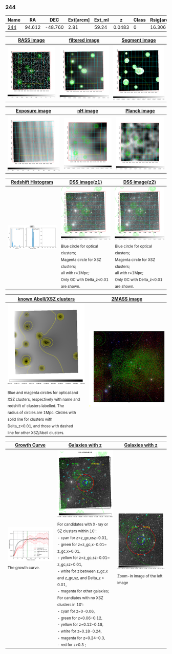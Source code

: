 <div STYLE="page-break-after: always;"></div>

### 244

|Name          |RA          |DEC      | Ext[arcm] | Ext_ml | z    | Class| Rsig[arcmin] | CRsig[c/s] | CR500[c/s] | R500[Mpc] |L500[erg/s]|F500[erg/s/cm^2]| M500[Msun]|Tx[keV]|beta|GC(XSZ,Delta_z<0.01)| GC(OPT,Delta_z<0.01)|GC|alias|
|--------------|------------|------------|---|---|-----------|--------|------|------|----|----|----|----|----|----|----|----|----|----|---|
|[244](script/244.md)     | 94.612       | -48.760       | 2.81    | 59.24   | 0.0483 | 0   | 16.306 |0.150 |0.142 |0.625 |1.286e+43 |2.336e-12 |7.276e+13 |1.786 |0.648 |-, |-, |-, |t121|

|[RASS image](../image/244/244_img.pdf)|[filtered image](../image/244/244_fil.pdf)|[Segment image](../image/244/244_seg.pdf)|
|-------------------|--------------------|-------------------|
| <img src="../image/244/244_img.png" width="300">  | <img src="../image/244/244_fil.png" width="300">   | <img src="../image/244/244_seg.png" width="300">  |

|[Exposure image](../image/244/244_mex.pdf)| [nH image](../image/244/244_nh.pdf)| [Planck image](../image/244/244_p.pdf)|
|-------------------|--------------------|-------------------|
|<img src="../image/244/244_mex.png" width="300">   | <img src="../image/244/244_nh.png" width="300">    | <img src="../image/244/244_p.png" width="300"> |

|[Redshift Histogram](../image/244/244_zg.pdf) | [DSS image(z1)](../image/244/244_dss_z1.pdf)      |  [DSS image(z2)](../image/244/244_dss_z2.pdf)    |
|-------------------|--------------------|-------------------|
|<img src="../image/244/244_zg.png" width="300"> |<img src="../image/244/244_dss_z1.png" width="300"> <sub><br>Blue circle for optical clusters; <br>Magenta circle for XSZ clusters; <br>all with r=1Mpc; <br>Only GC with Delta_z<0.01 are shown. </sub>| <img src="../image/244/244_dss_z2.png" width="300"><sub><br>Blue circle for optical clusters; <br>Magenta circle for XSZ clusters; <br>all with r=1Mpc; <br>Only GC with Delta_z<0.01 are shown. </sub> |

|[known Abell/XSZ clusters](../image/244/244_m.pdf) | [2MASS image](../image/244/244_2mass.pdf)      |
|-------------------|-------------------|
|<img src=../image/244/244_m.png width="300"> <sub><br>Blue and magenta circles for optical and <br>XSZ clusters, respectively with name and <br>redshift of clusters labelled. The <br>radius of circles are 1Mpc. Circles with <br>solid line for clusters with <br>Delta_z<0.01, and those with dashed <br>line for other XSZ/Abell clusters.        </sub>|<img src="../image/244/244_2mass.png" width="300">  |

|[Growth Curve](../image/244/244_gca_all.png) |[Galaxies with z](../image/244/244_opt_ned.pdf) |[Galaxies with z](../image/244/244_opt_ned_zoom.pdf) |
|-------------------|-------------------|-------------------|
| <img src="../image/244/244_gca_all.png" width="300"> <sub><br>The growth curve.</sub>| <img src=../image/244/244_opt_ned.png width="300"> <br><sub> For candidates with X-ray or SZ clusters within 10': <br> - cyan for z<z_gc,xsz-0.01, <br> - green for z=z_gc,x-0.01~ z_gc,x+0.01, <br> - yellow for z=z_gc,sz-0.01~ z_gc,sz+0.01, <br> - white for z between z_gc,x and z_gc,sz, and Delta_z > 0.01, <br> - magenta for other galaxies; <br>For candiates with no XSZ clusters in 10': <br> - cyan for z=0-0.06, <br> - green for z=0.06-0.12, <br> - yellow for z=0.12-0.18, <br> - white for z=0.18-0.24, <br> - magenta for z=0.24-0.3, <br> - red for z>0.3 ;  </sub>|<img src=../image/244/244_opt_ned_zoom.png width="300">  <br><sub> Zoom-in image of the left image</sub>|




